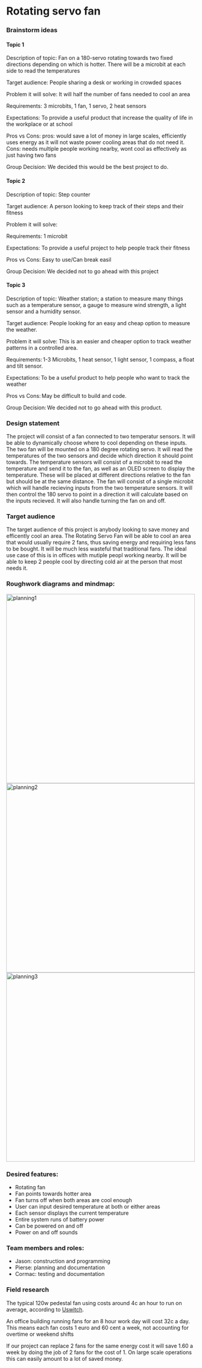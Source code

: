 # Rotating servo fan

### Brainstorm ideas

#### Topic 1 

Description of topic: Fan on a 180-servo rotating towards two fixed directions depending on which is hotter. There will be a microbit at each side to read the temperatures 

Target audience: People sharing a desk or working in crowded spaces 

Problem it will solve: It will half the number of fans needed to cool an area 

Requirements: 3 microbits, 1 fan, 1 servo, 2 heat sensors 

Expectations: To provide a useful product that increase the quality of life in the workplace or at school 

Pros vs Cons: pros: would save a lot of money in large scales, efficiently uses energy as it will not waste power cooling areas that do not need it. Cons: needs multiple people working nearby, wont cool as effectively as just having two fans 

Group Decision: We decided this would be the best project to do. 


#### Topic 2  

Description of topic: Step counter 

Target audience: A person looking to keep track of their steps and their fitness 

Problem it will solve:   

Requirements: 1 microbit 

Expectations: To provide a useful project to help people track their fitness 

Pros vs Cons: Easy to use/Can break easil 

Group Decision: We decided not to go ahead with this project 


#### Topic 3  

Description of topic: Weather station; a station to measure many things such as a temperature sensor, a gauge to measure wind strength, a light sensor and a humidity sensor. 

Target audience: People looking for an easy and cheap option to measure the weather. 

Problem it will solve: This is an easier and cheaper option to track weather patterns in a controlled area. 

Requirements: 1-3 Microbits, 1 heat sensor, 1 light sensor, 1 compass, a float and tilt sensor. 

Expectations: To be a useful product to help people who want to track the weather 

Pros vs Cons: May be difficult to build and code. 

Group Decision: We decided not to go ahead with this product.

### Design statement
The project will consist of a fan connected to two temperatur sensors. It will be able to dynamically choose where to cool depending on these inputs.
The two fan will be mounted on a 180 degree rotating servo. It will read the temperatures of the two sensors and decide which direction it should point towards.
The temperature sensors will consist of a microbit to read the temperature and send it to the fan, as well as an OLED screen to display the temperature.
These will be placed at different directions relative to the fan but should be at the same distance.
The fan will consist of a single microbit which will handle recieving inputs from the two temperature sensors. It will then control the 180 servo to point in a direction it will calculate based on the inputs recieved.
It will also handle turning the fan on and off.

### Target audience
The target audience of this project is anybody looking to save money and efficently cool an area. The Rotating Servo Fan will be able to cool an area that would usually require 2 fans, thus saving energy
and requiring less fans to be bought. It will be much less wasteful that traditional fans. The ideal use case of this is in offices with mutiple peopl working nearby. It will be able to keep 2 people cool by directing cold air at the person that most needs it.

### Roughwork diagrams and mindmap:
<img width="500" alt="planning1" src="https://user-images.githubusercontent.com/73748751/195827017-2085def9-23bb-4d43-ac39-c77159be29a8.png">
<img width="500" alt="planning2" src="https://user-images.githubusercontent.com/73748751/195827032-a814ab12-797f-44d5-b267-4aa1a93a995c.png">
<img width="500" alt="planning3" src="https://user-images.githubusercontent.com/73748751/195827040-8a683f8c-28d6-4ccd-a2aa-77d66d7e99e6.png">

### Desired features:
- Rotating fan
- Fan points towards hotter area
- Fan turns off when both areas are cool enough
- User can input desired temperature at both or either areas
- Each sensor displays the current temperature
- Entire system runs of battery power
- Can be powered on and off
- Power on and off sounds

### Team members and roles:
- Jason: construction and programming
- Pierse: planning and documentation
- Cormac: testing and documentation

### Field research
The typical 120w pedestal fan using costs around 4c an hour to run on average, according to [Uswitch](https://www.uswitch.com/gas-electricity/guides/which-appliances-use-the-most-energy/).

An office building running fans for an 8 hour work day will cost 32c a day.
This means each fan costs 1 euro and 60 cent a week, not accounting for overtime or weekend shifts

If our project can replace 2 fans for the same energy cost it will save 1.60 a week by doing the job of 2 fans for the cost of 1.
On large scale operations this can easily amount to a lot of saved money.
